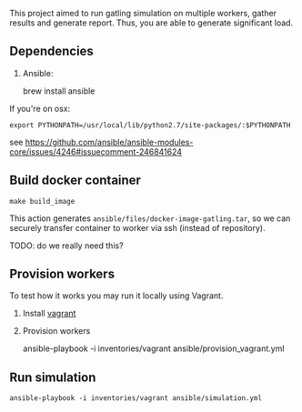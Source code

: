 This project aimed to run gatling simulation on multiple workers, gather results and generate report.
 Thus, you are able to generate significant load.

## Dependencies 

1. Ansible:

    brew install ansible 
    
If you're on osx:

    export PYTHONPATH=/usr/local/lib/python2.7/site-packages/:$PYTHONPATH
    
see https://github.com/ansible/ansible-modules-core/issues/4246#issuecomment-246841624

## Build docker container

    make build_image

This action generates `ansible/files/docker-image-gatling.tar`, so we can securely transfer container to worker 
via ssh (instead of repository).

TODO: do we really need this?

## Provision workers
 
To test how it works you may run it locally using Vagrant. 

1. Install [vagrant](https://www.vagrantup.com) 
2. Provision workers
  
    ansible-playbook -i inventories/vagrant ansible/provision_vagrant.yml


## Run simulation

    ansible-playbook -i inventories/vagrant ansible/simulation.yml
